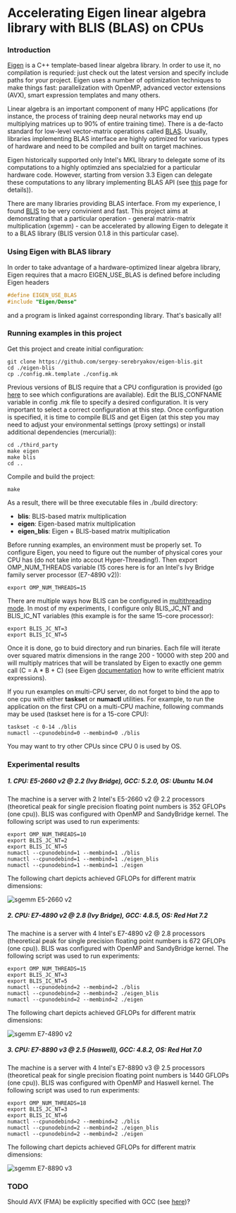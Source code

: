 # Accelerating Eigen linear algebra library with BLIS (BLAS) on CPUs

### Introduction
[Eigen](http://eigen.tuxfamily.org/) is a C++ template-based linear algebra library. In order to use it, no compilation is requried: just check out the latest version and specify include paths for your project. Eigen uses a number of optimization techniques to make things fast: parallelization with OpenMP, advanced vector extensions (AVX), smart expression templates and many others.

Linear algebra is an important component of many HPC applications (for instance, the process of training deep neural networks may end up multiplying matrices up to 90% of entire training time). There is a de-facto standard for low-level vector-matrix operations called [BLAS](https://en.wikipedia.org/wiki/Basic_Linear_Algebra_Subprograms). Usually, libraries implementing BLAS interface are highly optimized for various types of hardware and need to be compiled and built on target machines.

Eigen historically supported only Intel's MKL library to delegate some of its computations to a highly optimzied ans specialzied for a particular hardware code. However, starting from version 3.3 Eigen can delegate these computations to any library implementing BLAS API (see [this](http://eigen.tuxfamily.org/dox-devel/TopicUsingBlasLapack.html) page for details)).

There are many libraries providing BLAS interface. From my experience, I found [BLIS](https://github.com/flame/blis) to be very convinient and fast. This project aims at demonstrating that a particular operation - general matrix-matrix multiplication (xgemm) - can be accelerated by allowing Eigen to delegate it to a BLAS library (BLIS version 0.1.8 in this particular case).
### Using Eigen with BLAS library
In order to take advantage of a hardware-optimized linear algebra library, Eigen requires that a macro EIGEN_USE_BLAS is defined before including Eigen headers
```c
#define EIGEN_USE_BLAS
#include "Eigen/Dense"
```
and a program is linked against corresponding library. That's basically all!
### Running examples in this project
Get this project and create initial configuration:
```shell
git clone https://github.com/sergey-serebryakov/eigen-blis.git
cd ./eigen-blis
cp ./config.mk.template ./config.mk
```
Previous versions of BLIS require that a CPU configuration is provided (go [here](https://github.com/flame/blis/tree/0.1.8/config) to see which configurations are available). Edit the BLIS_CONFNAME variable in config .mk file to specify a desired configuration. It is very important to select a correct configuration at this step. Once configuration is specified, it is time to compile BLIS and get Eigen (at this step you may need to adjust your environmental settings (proxy settings) or install additional dependencies (mercurial)):
```shell
cd ./third_party
make eigen
make blis
cd ..
```

Compile and build the project:
```shell
make
```
As a result, there will be three executable files in ./build directory:
  * **blis**: BLIS-based matrix multiplication
  * **eigen**: Eigen-based matrix multiplication
  * **eigen_blis**: Eigen + BLIS-based matrix multiplication

Before running examples, an environment must be properly set. To configure Eigen, you need to figure out the number of physical cores your CPU has (do not take into accout Hyper-Threading!). Then export OMP_NUM_THREADS variable (15 cores here is for an Intel's Ivy Bridge family server processor (E7-4890 v2)):
 ```shell
 export OMP_NUM_THREADS=15
 ```
There are multiple ways how BLIS can be configured in [multithreading mode](https://github.com/flame/blis/wiki/Multithreading). In most of my experiments, I configure only BLIS_JC_NT and BLIS_IC_NT variables (this example is for the same 15-core processor):
 ```shell
 export BLIS_JC_NT=3
 export BLIS_IC_NT=5
 ```
 
Once it is done, go to buid directory and run binaries. Each file will iterate over squared matrix dimensions in the range 200 - 10000 with step 200 and will multiply matrices that will be translated by Eigen to exactly one gemm call (C = A * B + C) (see Eigen [documentation](http://eigen.tuxfamily.org/dox/TopicWritingEfficientProductExpression.html) how to write efficient matrix expressions).

If you run examples on multi-CPU server, do not forget to bind the app to one cpu with either **taskset** or **numactl** utilities. For example, to run the application on the first CPU on a multi-CPU machine, following commands may be used (taskset here is for a 15-core CPU):
  ```shell
 taskset -c 0-14 ./blis
 numactl --cpunodebind=0 --membind=0 ./blis
 ```
 You may want to try other CPUs since CPU 0 is used by OS.
 
### Experimental results
 
##### 1. CPU: E5-2660 v2 @ 2.2 (Ivy Bridge), GCC: 5.2.0, OS: Ubuntu 14.04
The machine is a server with 2 Intel's E5-2660 v2 @ 2.2 processors (theoretical peak for single precision floating point numbers is 352 GFLOPs (one cpu)). BLIS was configured with OpenMP and SandyBridge kernel. The following script was used to run experiments:
  ```shell
 export OMP_NUM_THREADS=10
 export BLIS_JC_NT=2
 export BLIS_IC_NT=5
 numactl --cpunodebind=1 --membind=1 ./blis
 numactl --cpunodebind=1 --membind=1 ./eigen_blis
 numactl --cpunodebind=1 --membind=1 ./eigen
 ```
 The following chart depicts achieved GFLOPs for different matrix dimensions:
 
![sgemm E5-2660 v2](https://docs.google.com/uc?id=0B9MJrpMhxr32di11TzJsdzFoZzQ)

 
##### 2. CPU: E7-4890 v2 @ 2.8 (Ivy Bridge), GCC: 4.8.5, OS: Red Hat 7.2
The machine is a server with 4 Intel's E7-4890 v2 @ 2.8 processors (theoretical peak for single precision floating point numbers is 672 GFLOPs (one cpu)). BLIS was configured with OpenMP and SandyBridge kernel. The following script was used to run experiments:
  ```shell
 export OMP_NUM_THREADS=15
 export BLIS_JC_NT=3
 export BLIS_IC_NT=5
 numactl --cpunodebind=2 --membind=2 ./blis
 numactl --cpunodebind=2 --membind=2 ./eigen_blis
 numactl --cpunodebind=2 --membind=2 ./eigen
 ```
 The following chart depicts achieved GFLOPs for different matrix dimensions:
 
![sgemm E7-4890 v2](https://docs.google.com/uc?id=0B9MJrpMhxr32MVZ4WXVOaGNUUVU)

##### 3. CPU: E7-8890 v3 @ 2.5 (Haswell), GCC: 4.8.2, OS: Red Hat 7.0
The machine is a server with 4 Intel's E7-8890 v3 @ 2.5 processors (theoretical peak for single precision floating point numbers is 1440 GFLOPs (one cpu)). BLIS was configured with OpenMP and Haswell kernel. The following script was used to run experiments:
  ```shell
 export OMP_NUM_THREADS=18
 export BLIS_JC_NT=3
 export BLIS_IC_NT=6
 numactl --cpunodebind=2 --membind=2 ./blis
 numactl --cpunodebind=2 --membind=2 ./eigen_blis
 numactl --cpunodebind=2 --membind=2 ./eigen
 ```
 The following chart depicts achieved GFLOPs for different matrix dimensions:
 
![sgemm E7-8890 v3](https://docs.google.com/uc?id=0B9MJrpMhxr32NkF3bkgtT3NTMVU)

### TODO
Should AVX (FMA) be explicitly specified with GCC (see [here](http://eigen.tuxfamily.org/index.php?title=3.3))?
